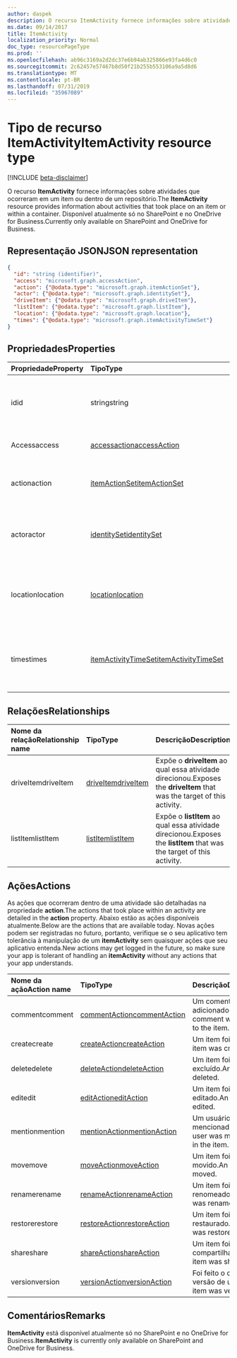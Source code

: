```yaml
---
author: daspek
description: O recurso ItemActivity fornece informações sobre atividades que ocorreram em um item ou dentro de um repositório.
ms.date: 09/14/2017
title: ItemActivity
localization_priority: Normal
doc_type: resourcePageType
ms.prod: ''
ms.openlocfilehash: ab96c3169a2d2dc37e6b94ab325866e93fa4d6c0
ms.sourcegitcommit: 2c62457e57467b8d50f21b255b553106a9a5d8d6
ms.translationtype: MT
ms.contentlocale: pt-BR
ms.lasthandoff: 07/31/2019
ms.locfileid: "35967089"
---
```

# <a name="itemactivity-resource-type"></a><span data-ttu-id="0efef-103">Tipo de recurso ItemActivity</span><span class="sxs-lookup"><span data-stu-id="0efef-103">ItemActivity resource type</span></span>

[!INCLUDE [beta-disclaimer](../../includes/beta-disclaimer.md)]

<span data-ttu-id="0efef-104">O recurso **ItemActivity** fornece informações sobre atividades que ocorreram em um item ou dentro de um repositório.</span><span class="sxs-lookup"><span data-stu-id="0efef-104">The **ItemActivity** resource provides information about activities that took place on an item or within a container.</span></span>
<span data-ttu-id="0efef-105">Disponível atualmente só no SharePoint e no OneDrive for Business.</span><span class="sxs-lookup"><span data-stu-id="0efef-105">Currently only available on SharePoint and OneDrive for Business.</span></span>

## <a name="json-representation"></a><span data-ttu-id="0efef-106">Representação JSON</span><span class="sxs-lookup"><span data-stu-id="0efef-106">JSON representation</span></span>

<!-- {
  "blockType": "resource",
  "optionalProperties": [ ],
  "keyProperty": "id",
  "@type": "microsoft.graph.itemActivity",
  "@type.aka": "oneDrive.activityEntity"
}-->

```json
{
  "id": "string (identifier)",
  "access": "microsoft.graph.accessAction",
  "action": {"@odata.type": "microsoft.graph.itemActionSet"},
  "actor": {"@odata.type": "microsoft.graph.identitySet"},
  "driveItem": {"@odata.type": "microsoft.graph.driveItem"},
  "listItem": {"@odata.type": "microsoft.graph.listItem"},
  "location": {"@odata.type": "microsoft.graph.location"},
  "times": {"@odata.type": "microsoft.graph.itemActivityTimeSet"}
}
```

## <a name="properties"></a><span data-ttu-id="0efef-107">Propriedades</span><span class="sxs-lookup"><span data-stu-id="0efef-107">Properties</span></span>

| <span data-ttu-id="0efef-108">Propriedade</span><span class="sxs-lookup"><span data-stu-id="0efef-108">Property</span></span> | <span data-ttu-id="0efef-109">Tipo</span><span class="sxs-lookup"><span data-stu-id="0efef-109">Type</span></span>                    | <span data-ttu-id="0efef-110">Descrição</span><span class="sxs-lookup"><span data-stu-id="0efef-110">Description</span></span>
|:---------|:------------------------|:----------------------------------------
| <span data-ttu-id="0efef-111">id</span><span class="sxs-lookup"><span data-stu-id="0efef-111">id</span></span>       | <span data-ttu-id="0efef-112">string</span><span class="sxs-lookup"><span data-stu-id="0efef-112">string</span></span>                  | <span data-ttu-id="0efef-113">O identificador exclusivo da atividade.</span><span class="sxs-lookup"><span data-stu-id="0efef-113">The unique identifier of the activity.</span></span> <span data-ttu-id="0efef-114">Somente leitura.</span><span class="sxs-lookup"><span data-stu-id="0efef-114">Read-only.</span></span>
| <span data-ttu-id="0efef-115">Access</span><span class="sxs-lookup"><span data-stu-id="0efef-115">access</span></span>   | <span data-ttu-id="0efef-116">[accessaction][]</span><span class="sxs-lookup"><span data-stu-id="0efef-116">[accessAction][]</span></span>        | <span data-ttu-id="0efef-117">Um item foi acessado.</span><span class="sxs-lookup"><span data-stu-id="0efef-117">An item was accessed.</span></span>
| <span data-ttu-id="0efef-118">action</span><span class="sxs-lookup"><span data-stu-id="0efef-118">action</span></span>   | <span data-ttu-id="0efef-119">[itemActionSet][]</span><span class="sxs-lookup"><span data-stu-id="0efef-119">[itemActionSet][]</span></span>       | <span data-ttu-id="0efef-120">Detalhes sobre a ação que ocorreu.</span><span class="sxs-lookup"><span data-stu-id="0efef-120">Details about the action that took place.</span></span> <span data-ttu-id="0efef-121">Somente leitura.</span><span class="sxs-lookup"><span data-stu-id="0efef-121">Read-only.</span></span>
| <span data-ttu-id="0efef-122">actor</span><span class="sxs-lookup"><span data-stu-id="0efef-122">actor</span></span>    | <span data-ttu-id="0efef-123">[identitySet][]</span><span class="sxs-lookup"><span data-stu-id="0efef-123">[identitySet][]</span></span>         | <span data-ttu-id="0efef-124">Identidade de quem executou a ação.</span><span class="sxs-lookup"><span data-stu-id="0efef-124">Identity of who performed the action.</span></span> <span data-ttu-id="0efef-125">Somente leitura.</span><span class="sxs-lookup"><span data-stu-id="0efef-125">Read-only.</span></span>
| <span data-ttu-id="0efef-126">location</span><span class="sxs-lookup"><span data-stu-id="0efef-126">location</span></span> | <span data-ttu-id="0efef-127">[location][]</span><span class="sxs-lookup"><span data-stu-id="0efef-127">[location][]</span></span>            | <span data-ttu-id="0efef-128">Local físico em que a ação foi executada.</span><span class="sxs-lookup"><span data-stu-id="0efef-128">Physical location where the action was performed.</span></span> <span data-ttu-id="0efef-129">Somente leitura.</span><span class="sxs-lookup"><span data-stu-id="0efef-129">Read-only.</span></span>
| <span data-ttu-id="0efef-130">times</span><span class="sxs-lookup"><span data-stu-id="0efef-130">times</span></span>    | <span data-ttu-id="0efef-131">[itemActivityTimeSet][]</span><span class="sxs-lookup"><span data-stu-id="0efef-131">[itemActivityTimeSet][]</span></span> | <span data-ttu-id="0efef-132">Detalhes sobre quando ocorreu a atividade.</span><span class="sxs-lookup"><span data-stu-id="0efef-132">Details about when the activity took place.</span></span> <span data-ttu-id="0efef-133">Somente leitura.</span><span class="sxs-lookup"><span data-stu-id="0efef-133">Read-only.</span></span>

[identitySet]: identityset.md
[itemActionSet]: itemactionset.md
[itemActivityTimeSet]: itemactivitytimeset.md

## <a name="relationships"></a><span data-ttu-id="0efef-137">Relações</span><span class="sxs-lookup"><span data-stu-id="0efef-137">Relationships</span></span>

| <span data-ttu-id="0efef-138">Nome da relação</span><span class="sxs-lookup"><span data-stu-id="0efef-138">Relationship name</span></span> | <span data-ttu-id="0efef-139">Tipo</span><span class="sxs-lookup"><span data-stu-id="0efef-139">Type</span></span>          | <span data-ttu-id="0efef-140">Descrição</span><span class="sxs-lookup"><span data-stu-id="0efef-140">Description</span></span>
|:------------------|:--------------|:-----------------------------------------
| <span data-ttu-id="0efef-141">driveItem</span><span class="sxs-lookup"><span data-stu-id="0efef-141">driveItem</span></span>         | <span data-ttu-id="0efef-142">[driveItem][]</span><span class="sxs-lookup"><span data-stu-id="0efef-142">[driveItem][]</span></span> | <span data-ttu-id="0efef-143">Expõe o **driveItem** ao qual essa atividade direcionou.</span><span class="sxs-lookup"><span data-stu-id="0efef-143">Exposes the **driveItem** that was the target of this activity.</span></span>
| <span data-ttu-id="0efef-144">listItem</span><span class="sxs-lookup"><span data-stu-id="0efef-144">listItem</span></span>          | <span data-ttu-id="0efef-145">[listItem][]</span><span class="sxs-lookup"><span data-stu-id="0efef-145">[listItem][]</span></span>  | <span data-ttu-id="0efef-146">Expõe o **listItem** ao qual essa atividade direcionou.</span><span class="sxs-lookup"><span data-stu-id="0efef-146">Exposes the **listItem** that was the target of this activity.</span></span>

[driveItem]: driveitem.md
[listItem]: listitem.md

## <a name="actions"></a><span data-ttu-id="0efef-149">Ações</span><span class="sxs-lookup"><span data-stu-id="0efef-149">Actions</span></span>

<span data-ttu-id="0efef-150">As ações que ocorreram dentro de uma atividade são detalhadas na propriedade **action**.</span><span class="sxs-lookup"><span data-stu-id="0efef-150">The actions that took place within an activity are detailed in the **action** property.</span></span>
<span data-ttu-id="0efef-151">Abaixo estão as ações disponíveis atualmente.</span><span class="sxs-lookup"><span data-stu-id="0efef-151">Below are the actions that are available today.</span></span>
<span data-ttu-id="0efef-152">Novas ações podem ser registradas no futuro, portanto, verifique se o seu aplicativo tem tolerância à manipulação de um **itemActivity** sem quaisquer ações que seu aplicativo entenda.</span><span class="sxs-lookup"><span data-stu-id="0efef-152">New actions may get logged in the future, so make sure your app is tolerant of handling an **itemActivity** without any actions that your app understands.</span></span>

| <span data-ttu-id="0efef-153">Nome da ação</span><span class="sxs-lookup"><span data-stu-id="0efef-153">Action name</span></span> | <span data-ttu-id="0efef-154">Tipo</span><span class="sxs-lookup"><span data-stu-id="0efef-154">Type</span></span>              | <span data-ttu-id="0efef-155">Descrição</span><span class="sxs-lookup"><span data-stu-id="0efef-155">Description</span></span>
|:------------|:------------------|:-------------------------------------------
| <span data-ttu-id="0efef-156">comment</span><span class="sxs-lookup"><span data-stu-id="0efef-156">comment</span></span>     | <span data-ttu-id="0efef-157">[commentAction][]</span><span class="sxs-lookup"><span data-stu-id="0efef-157">[commentAction][]</span></span> | <span data-ttu-id="0efef-158">Um comentário foi adicionado ao item.</span><span class="sxs-lookup"><span data-stu-id="0efef-158">A comment was added to the item.</span></span>
| <span data-ttu-id="0efef-159">create</span><span class="sxs-lookup"><span data-stu-id="0efef-159">create</span></span>      | <span data-ttu-id="0efef-160">[createAction][]</span><span class="sxs-lookup"><span data-stu-id="0efef-160">[createAction][]</span></span>  | <span data-ttu-id="0efef-161">Um item foi criado.</span><span class="sxs-lookup"><span data-stu-id="0efef-161">An item was created.</span></span>
| <span data-ttu-id="0efef-162">delete</span><span class="sxs-lookup"><span data-stu-id="0efef-162">delete</span></span>      | <span data-ttu-id="0efef-163">[deleteAction][]</span><span class="sxs-lookup"><span data-stu-id="0efef-163">[deleteAction][]</span></span>  | <span data-ttu-id="0efef-164">Um item foi excluído.</span><span class="sxs-lookup"><span data-stu-id="0efef-164">An item was deleted.</span></span>
| <span data-ttu-id="0efef-165">edit</span><span class="sxs-lookup"><span data-stu-id="0efef-165">edit</span></span>        | <span data-ttu-id="0efef-166">[editAction][]</span><span class="sxs-lookup"><span data-stu-id="0efef-166">[editAction][]</span></span>    | <span data-ttu-id="0efef-167">Um item foi editado.</span><span class="sxs-lookup"><span data-stu-id="0efef-167">An item was edited.</span></span>
| <span data-ttu-id="0efef-168">mention</span><span class="sxs-lookup"><span data-stu-id="0efef-168">mention</span></span>     | <span data-ttu-id="0efef-169">[mentionAction][]</span><span class="sxs-lookup"><span data-stu-id="0efef-169">[mentionAction][]</span></span> | <span data-ttu-id="0efef-170">Um usuário foi mencionado no item.</span><span class="sxs-lookup"><span data-stu-id="0efef-170">A user was mentioned in the item.</span></span>
| <span data-ttu-id="0efef-171">move</span><span class="sxs-lookup"><span data-stu-id="0efef-171">move</span></span>        | <span data-ttu-id="0efef-172">[moveAction][]</span><span class="sxs-lookup"><span data-stu-id="0efef-172">[moveAction][]</span></span>    | <span data-ttu-id="0efef-173">Um item foi movido.</span><span class="sxs-lookup"><span data-stu-id="0efef-173">An item was moved.</span></span>
| <span data-ttu-id="0efef-174">rename</span><span class="sxs-lookup"><span data-stu-id="0efef-174">rename</span></span>      | <span data-ttu-id="0efef-175">[renameAction][]</span><span class="sxs-lookup"><span data-stu-id="0efef-175">[renameAction][]</span></span>  | <span data-ttu-id="0efef-176">Um item foi renomeado.</span><span class="sxs-lookup"><span data-stu-id="0efef-176">An item was renamed.</span></span>
| <span data-ttu-id="0efef-177">restore</span><span class="sxs-lookup"><span data-stu-id="0efef-177">restore</span></span>     | <span data-ttu-id="0efef-178">[restoreAction][]</span><span class="sxs-lookup"><span data-stu-id="0efef-178">[restoreAction][]</span></span> | <span data-ttu-id="0efef-179">Um item foi restaurado.</span><span class="sxs-lookup"><span data-stu-id="0efef-179">An item was restored.</span></span>
| <span data-ttu-id="0efef-180">share</span><span class="sxs-lookup"><span data-stu-id="0efef-180">share</span></span>       | <span data-ttu-id="0efef-181">[shareAction][]</span><span class="sxs-lookup"><span data-stu-id="0efef-181">[shareAction][]</span></span>   | <span data-ttu-id="0efef-182">Um item foi compartilhado.</span><span class="sxs-lookup"><span data-stu-id="0efef-182">An item was shared.</span></span>
| <span data-ttu-id="0efef-183">version</span><span class="sxs-lookup"><span data-stu-id="0efef-183">version</span></span>     | <span data-ttu-id="0efef-184">[versionAction][]</span><span class="sxs-lookup"><span data-stu-id="0efef-184">[versionAction][]</span></span> | <span data-ttu-id="0efef-185">Foi feito o controle de versão de um item.</span><span class="sxs-lookup"><span data-stu-id="0efef-185">An item was versioned.</span></span>

[accessaction]: accessaction.md
[accessAction]: accessaction.md
[commentAction]: commentaction.md
[createAction]: createaction.md
[deleteAction]: deleteaction.md
[editAction]: editaction.md
[location]: location.md
[mentionAction]: mentionaction.md
[moveAction]: moveaction.md
[renameAction]: renameaction.md
[restoreAction]: restoreaction.md
[shareAction]: shareaction.md
[versionAction]: versionaction.md

## <a name="remarks"></a><span data-ttu-id="0efef-198">Comentários</span><span class="sxs-lookup"><span data-stu-id="0efef-198">Remarks</span></span>

<span data-ttu-id="0efef-199">**ItemActivity** está disponível atualmente só no SharePoint e no OneDrive for Business.</span><span class="sxs-lookup"><span data-stu-id="0efef-199">**ItemActivity** is currently only available on SharePoint and OneDrive for Business.</span></span>

<!--
{
  "type": "#page.annotation",
  "description": "The ItemActivity object provides information about an activity that took place on an item.",
  "keywords": "activities,activity,action",
  "section": "documentation",
  "tocPath": "Resources/ItemActivity",
  "suppressions": []
}
-->
